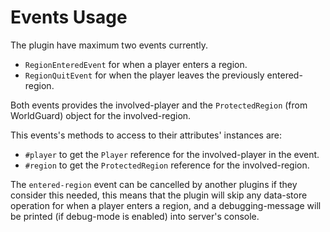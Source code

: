 # Events Usage

The plugin have maximum two events currently.
* `RegionEnteredEvent` for when a player enters a region.
* `RegionQuitEvent` for when the player leaves the previously entered-region.

Both events provides the involved-player and the `ProtectedRegion` (from WorldGuard) object for the involved-region.

This events's methods to access to their attributes' instances are:
* `#player` to get the `Player` reference for the involved-player in the event.
* `#region` to get the `ProtectedRegion` reference for the involved-region.

The `entered-region` event can be cancelled by another plugins if they consider this needed, this means that the plugin will skip any data-store
operation for when a player enters a region, and a debugging-message will be printed (if debug-mode is enabled) into server's console.
